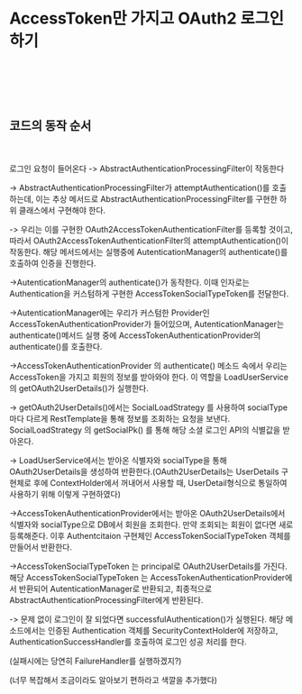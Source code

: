 # AccessToken만 가지고 OAuth2 로그인하기

<br/><br/><br/><br/>

## 코드의 동작 순서
<br/><br/>
로그인 요청이 들어온다 -> AbstractAuthenticationProcessingFilter이 작동한다



-> AbstractAuthenticationProcessingFilter가 attemptAuthentication()를 호출하는데, 이는 추상 메서드로 AbstractAuthenticationProcessingFilter를 구현한 하위 클래스에서 구현해야 한다.



-> 우리는 이를 구현한 OAuth2AccessTokenAuthenticationFilter를 등록할 것이고, 따라서 OAuth2AccessTokenAuthenticationFilter의 attemptAuthentication()이 작동한다. 해당 메서드에서는 실행중에 AutenticationManager의 authenticate()를 호출하여 인증을 진행한다.



->AutenticationManager의 authenticate()가 동작한다. 이때 인자로는 Authentication을 커스텀하게 구현한 AccessTokenSocialTypeToken를 전달한다.



->AutenticationManager에는 우리가 커스텀한 Provider인 AccessTokenAuthenticationProvider가 들어있으며, AutenticationManager는 authenticate()메서드 실행 중에 AccessTokenAuthenticationProvider의 authenticate()를 호출한다.



->AccessTokenAuthenticationProvider 의 authenticate() 메소드 속에서 우리는 AccessToken을 가지고 회원의 정보를 받아와야 한다.  이 역할을 LoadUserService의 getOAuth2UserDetails()가 실행한다.



-> getOAuth2UserDetails()에서는 SocialLoadStrategy 를 사용하여 socialType마다 다르게 RestTemplate을 통해 정보를 조회하는 요청을 보낸다. SocialLoadStrategy 의 getSocialPk() 를 통해 해당 소셜 로그인 API의 식별값을 받아온다.



-> LoadUserService에서는 받아온 식별자와 socialType을 통해 OAuth2UserDetails을 생성하여 반환한다.(OAuth2UserDetails는 UserDetails 구현체로 후에 ContextHolder에서 꺼내어서 사용할 때, UserDetail형식으로 통일하여 사용하기 위해 이렇게 구현하였다)



->AccessTokenAuthenticationProvider에서는 받아온 OAuth2UserDetails에서 식별자와 socialType으로 DB에서 회원을 조회한다. 만약 조회되는 회원이 없다면 새로 등록해준다. 이후 Authentcitaion 구현체인 AccessTokenSocialTypeToken 객체를 만들어서 반환한다.



->AccessTokenSocialTypeToken 는 principal로 OAuth2UserDetails를 가진다. 해당 AccessTokenSocialTypeToken 는 AccessTokenAuthenticationProvider에서 반환되어 AutenticationManager로 반환되고, 최종적으로 AbstractAuthenticationProcessingFilter에게 반환된다.



-> 문제 없이 로그인이 잘 되었다면 successfulAuthentication()가 실행된다. 해당 메소드에서는 인증된 Authentication 객체를 SecurityContextHolder에 저장하고, AuthenticationSuccessHandler를 호출하여 로그인 성공 처리를 한다.

(실패시에는 당연히 FailureHandler를 실행하겠지?)





(너무 복잡해서 조금이라도 알아보기 편하라고 색깔을 추가했다)
